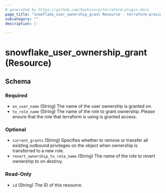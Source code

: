 ```yaml
---
# generated by https://github.com/hashicorp/terraform-plugin-docs
page_title: "snowflake_user_ownership_grant Resource - terraform-provider-snowflake"
subcategory: ""
description: |-
  
---
```


# snowflake_user_ownership_grant (Resource)





<!-- schema generated by tfplugindocs -->
## Schema

### Required

- `on_user_name` (String) The name of the user ownership is granted on.
- `to_role_name` (String) The name of the role to grant ownership. Please ensure that the role that terraform is using is granted access.

### Optional

- `current_grants` (String) Specifies whether to remove or transfer all existing outbound privileges on the object when ownership is transferred to a new role.
- `revert_ownership_to_role_name` (String) The name of the role to revert ownership to on destroy.

### Read-Only

- `id` (String) The ID of this resource.


